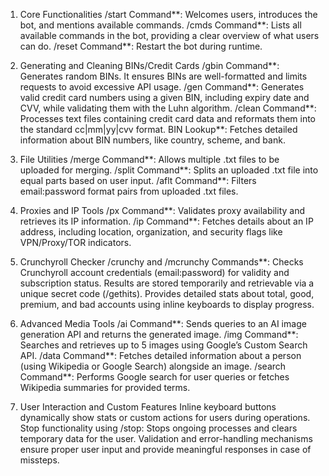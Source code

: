 
1. Core Functionalities
/start Command**: Welcomes users, introduces the bot, and mentions available commands.
/cmds Command**: Lists all available commands in the bot, providing a clear overview of what users can do.
/reset Command**: Restart the bot during runtime.

2. Generating and Cleaning BINs/Credit Cards
/gbin Command**: Generates random BINs. It ensures BINs are well-formatted and limits requests to avoid excessive API usage.
/gen Command**: Generates valid credit card numbers using a given BIN, including expiry date and CVV, while validating them with the Luhn algorithm.
/clean Command**: Processes text files containing credit card data and reformats them into the standard cc|mm|yy|cvv format.
BIN Lookup**: Fetches detailed information about BIN numbers, like country, scheme, and bank.

3. File Utilities
/merge Command**: Allows multiple .txt files to be uploaded for merging.
/split Command**: Splits an uploaded .txt file into equal parts based on user input.
/aflt Command**: Filters email:password format pairs from uploaded .txt files.

4. Proxies and IP Tools
/px Command**: Validates proxy availability and retrieves its IP information.
/ip Command**: Fetches details about an IP address, including location, organization, and security flags like VPN/Proxy/TOR indicators.

5. Crunchyroll Checker
/crunchy and /mcrunchy Commands**: Checks Crunchyroll account credentials (email:password) for validity and subscription status. Results are stored temporarily and retrievable via a unique secret code (/gethits).
Provides detailed stats about total, good, premium, and bad accounts using inline keyboards to display progress.

6. Advanced Media Tools
/ai Command**: Sends queries to an AI image generation API and returns the generated image.
/img Command**: Searches and retrieves up to 5 images using Google’s Custom Search API.
/data Command**: Fetches detailed information about a person (using Wikipedia or Google Search) alongside an image.
/search Command**: Performs Google search for user queries or fetches Wikipedia summaries for provided terms.

7. User Interaction and Custom Features
Inline keyboard buttons dynamically show stats or custom actions for users during operations.
Stop functionality using /stop: Stops ongoing processes and clears temporary data for the user.
Validation and error-handling mechanisms ensure proper user input and provide meaningful responses in case of missteps.
